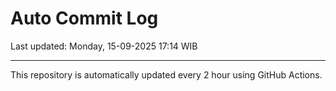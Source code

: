 # Auto Commit Log

Last updated: Monday, 15-09-2025 17:14 WIB

---

This repository is automatically updated every 2 hour using GitHub Actions.
